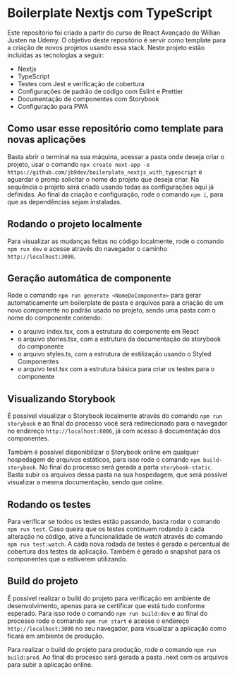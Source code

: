 # Boilerplate Nextjs com TypeScript

Este repositório foi criado a partir do curso de React Avançado do Willian Justen na Udemy. O objetivo deste repositório é servir como template para a criação de novos projetos usando essa stack. Neste projeto estão incluídas as tecnologias a seguir:

- Nextjs
- TypeScript
- Testes com Jest e verificação de cobertura
- Configurações de padrão de código com Eslint e Prettier
- Documentação de componentes com Storybook
- Configuração para PWA

## Como usar esse repositório como template para novas aplicações

Basta abrir o terminal na sua máquina, acessar a pasta onde deseja criar o projeto, usar o comando `npx create next-app -e https://github.com/jb9dev/boilerplate_nextjs_with_typescript` e aguardar o promp solicitar o nome do projeto que deseja criar. Na sequência o projeto será criado usando todas as configurações aqui já definidas. Ao final da criação e configuração, rode o comando `npm i`, para que as dependências sejam instaladas.

## Rodando o projeto localmente

Para visualizar as mudanças feitas no código localmente, rode o comando `npm run dev` e acesse através do navegador o caminho `http://localhost:3000`.

## Geração automática de componente

Rode o comando `npm run generate <NomeDoComponente>` para gerar automaticamente um boilerplate de pasta e arquivos para a criação de um novo componente no padrão usado no projeto, sendo uma pasta com o nome do componente contendo:

- o arquivo index.tsx, com a estrutura do componente em React
- o arquivo stories.tsx, com a estrutura da documentação do storybook do componente
- o arquivo styles.ts, com a estrutura de estilização usando o Styled Componentes
- o arquivo test.tsx com a estrutura básica para criar os testes para o componente

## Visualizando Storybook

É possível visualizar o Storybook localmente através do comando `npm run storybook` e ao final do processo você será redirecionado para o navegador no endereço `http://localhost:6006`, já com acesso à documentação dos componentes.

Também é possível disponibilizar o Storybook online em qualquer hospedagem de arquivos estáticos, para isso rode o comando `npm build-storybook`. No final do processo será gerada a parta `storybook-static`. Basta subir os arquivos dessa pasta na sua hospedagem, que será possível visualizar a mesma documentação, sendo que online.

## Rodando os testes

Para verificar se todos os testes estão passando, basta rodar o comando `npm run test`. Caso queira que os testes continuem rodando à cada alteração no código, ative a funcionalidade de _watch_ através do comando `npm run test:watch`. A cada nova rodada de testes é gerado o percentual de cobertura dos testes da aplicação. Também é gerado o snapshot para os componentes que o estiverem utilizando.

## Build do projeto

É possível realizar o build do projeto para verificação em ambiente de desenvolvimento, apenas para se certificar que está tudo conforme esperado. Para isso rode o comando `npm run build:dev` e ao final do processo rode o comando `npm run start` e acesse o endereço `http://localhost:3000` no seu navegador, para visualizar a aplicação como ficará em ambiente de produção.

Para realizar o build do projeto para produção, rode o comando `npm run build:prod`. Ao final do processo será gerada a pasta .next com os arquivos para subir a aplicação online.
